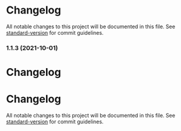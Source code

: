 # Changelog

All notable changes to this project will be documented in this file. See [standard-version](https://github.com/conventional-changelog/standard-version) for commit guidelines.

### 1.1.3 (2021-10-01)

# Changelog





# Changelog

All notable changes to this project will be documented in this file. See [standard-version](https://github.com/conventional-changelog/standard-version) for commit guidelines.
